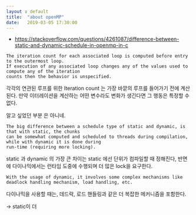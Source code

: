 ```yaml
---
layout : default
title:  "about openMP"
date:   2019-03-05 17:30:00
---
```


+ https://stackoverflow.com/questions/4261087/difference-between-static-and-dynamic-schedule-in-openmp-in-c

```
The iteration count for each associated loop is computed before entry to the outermost loop. 
If execution of any associated loop changes any of the values used to compute any of the iteration 
counts then the behavior is unspecified.
```

각각의 연관된 루프를 위한 Iteration count 는 가장 바깥의 루프를 들어가기 전에 계산된다. 만약 이터레이션을 계산하는 어떤 변수라도 변화가 생긴다면 그 행동은 
특정할 수 없다.

알고 싶었던 부분 은 아니네.

```
The big difference between a schedule type of static and dynamic, is that with static, the chunks 
can be somewhat computed and scheduled to threads during compilation, while with dynamic it is done during 
run-time (requiring more locking).
```

static 과 dynamic 의 가장 큰 차이는 static 에선 단위가 컴파일할 때 정해진다, 반면에 다이나믹에서는 런타임 도중에 수행되며 더 많은 lock을 요구한다. 

```
With the usage of dynamic, it involves some complex mechanisms like deadlock handling mechanism, load handling, etc.
```

다이나믹을 사용할 때는, 데드락, 로드 핸들링과 같은 더 복잡한 메커니즘을 포함한다.

-> static이 더 
